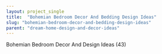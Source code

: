 ```yaml
---
layout: project_single
title:  "Bohemian Bedroom Decor And Bedding Design Ideas"
slug: "bohemian-bedroom-decor-and-bedding-design-ideas"
parent: "dream-home-design-and-decor-ideas"
---
```

Bohemian Bedroom Decor And Design Ideas (43)